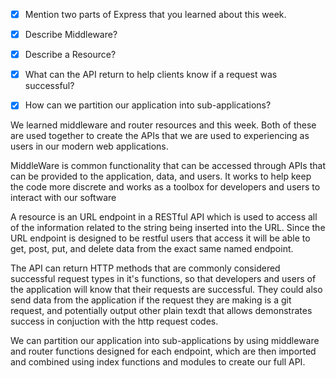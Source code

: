 
- [X] Mention two parts of Express that you learned about this week.

- [X] Describe Middleware?

- [X] Describe a Resource?

- [X] What can the API return to help clients know if a request was successful?

- [X] How can we partition our application into sub-applications?

We learned middleware and router resources and this week. Both of these are used together to create the APIs that we are used to experiencing as users in our modern web applications.

MiddleWare is common functionality that can be accessed through APIs that can be provided to the application, data, and users. It works to help keep the code more discrete and works as a toolbox for developers and users to interact with our software

A resource is an URL endpoint in a RESTful API which is used to access all of the information related to the string being inserted into the URL. Since the URL endpoint is designed to be restful users that access it will be able to get, post, put, and delete data from the exact same named endpoint.

The API can return HTTP methods that are commonly considered successful request types in it's functions, so that developers and users of the application will know that their requests are successful. They could also send data from the application if the request they are making is a git request, and potentially output other plain texdt that allows demonstrates success in conjuction with the http request codes.

We can partition our application into sub-applications by using middleware and router functions designed for each endpoint, which are then imported and combined using index functions and modules to create our full API.